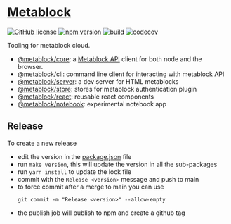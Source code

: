 # [Metablock](https://Metablock.io/)

[![GitHub license](https://img.shields.io/badge/license-IOC-blue.svg)](https://github.com/quantmind/metablock-js/blob/master/LICENSE)
[![npm version](https://img.shields.io/npm/v/@metablock/core.svg?style=flat)](https://www.npmjs.com/package/@metablock/core)
[![build](https://github.com/quantmind/metablock-js/workflows/build/badge.svg)](https://github.com/quantmind/metablock-js/actions?query=workflow%3Abuild)
[![codecov](https://codecov.io/gh/quantmind/metablock-js/branch/main/graph/badge.svg?token=WNBTV2MFZP)](https://codecov.io/gh/quantmind/metablock-js)

Tooling for metablock cloud.

- [@metablock/core](./packages/metablock-core): a [Metablock API](https://api.metablock.io/v1/docs) client for both node and the browser.
- [@metablock/cli](./packages/metablock-cli): command line client for interacting with metablock API
- [@metablock/server](./packages/metablock-server): a dev server for HTML metablocks
- [@metablock/store](./packages/metablock-store): stores for metablock authentication plugin
- [@metablock/react](./packages/metablock-react): reusable react components
- [@metablock/notebook](./packages/metablock-notebook): experimental notebook app

## Release

To create a new release

- edit the version in the [package.json](package.json) file
- run `make version`, this will update the version in all the sub-packages
- run `yarn install` to update the lock file
- commit with the `Release <version>` message and push to main
- to force commit after a merge to main you can use
  ```
  git commit -m "Release <version>" --allow-empty
  ```
- the publish job will publish to npm and create a github tag
